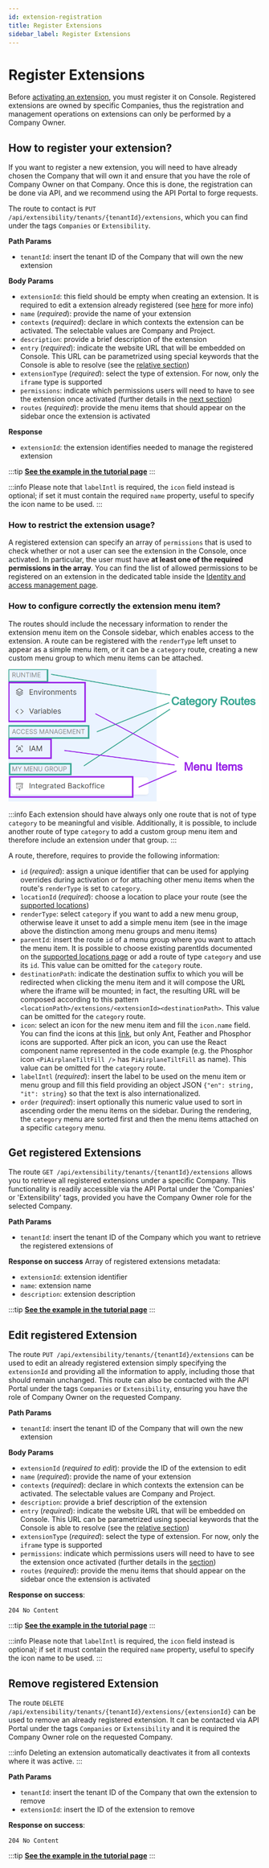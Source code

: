 ```yaml
---
id: extension-registration
title: Register Extensions
sidebar_label: Register Extensions
---
```


# Register Extensions

Before [activating an extension](/console/console-extensibility/activation.md), you must register it on Console. Registered extensions are owned by specific Companies, thus the registration and management operations on extensions can only be performed by a Company Owner.

## How to register your extension?

If you want to register a new extension, you will need to have already chosen the Company that will own it and ensure that you have the role of Company Owner on that Company. Once this is done, the registration can be done via API, and we recommend using the API Portal to forge requests.

The route to contact is `PUT /api/extensibility/tenants/{tenantId}/extensions`, which you can find under the tags `Companies` or `Extensibility`.

**Path Params**
- `tenantId`: insert the tenant ID of the Company that will own the new extension

**Body Params**
- `extensionId`: this field should be empty when creating an extension. It is required to edit a extension already registered (see [here](#edit-registered-extension) for more info)
- `name` (_required_): provide the name of your extension
- `contexts` (_required_): declare in which contexts the extension can be activated. The selectable values are Company and Project.
- `description`: provide a brief description of the extension
- `entry` (_required_): indicate the website URL that will be embedded on Console. This URL can be parametrized using special keywords that the Console is able to resolve (see the [relative section](/console/console-extensibility/locations.md#parametrized-iframe-entry))
- `extensionType` (_required_): select the type of extension. For now, only the `iframe` type is supported
- `permissions`: indicate which permissions users will need to have to see the extension once activated (further details in the [next section](#how-to-restrict-the-extension-usage))
- `routes` (_required_): provide the menu items that should appear on the sidebar once the extension is activated

**Response**
- `extensionId`: the extension identifies needed to manage the registered extension

:::tip
**[See the example in the tutorial page](/console/tutorials/create-extension.md#1-register-backoffice-extension)**
:::

:::info
Please note that `labelIntl` is required, the `icon` field instead is optional; if set it must contain the required `name` property, useful to specify the icon name to be used.
:::

### How to restrict the extension usage?

A registered extension can specify an array of `permissions` that is used to check whether or not a user can see the extension in the Console, once activated. In particular, the user must have **at least one of the required permissions in the array**. You can find the list of allowed permissions to be registered on an extension in the dedicated table inside the [Identity and access management page](/development_suite/identity-and-access-management/console-levels-and-permission-management.md#identity-capabilities-inside-console).

### How to configure correctly the extension menu item?

The routes should include the necessary information to render the extension menu item on the Console sidebar, which enables access to the extension. A route can be registered with the `renderType` left unset to appear as a simple menu item, or it can be a `category` route, creating a new custom menu group to which menu items can be attached.

![menu item and category routes](img/menuItemAndCategory.png)

:::info
Each extension should have always only one route that is not of type `category` to be meaningful and visible. Additionally, it is possible, to include another route of type `category` to add a custom group menu item and therefore include an extension under that group.
:::

A route, therefore, requires to provide the following information:
- `id` (_required_): assign a unique identifier that can be used for applying overrides during activation or for attaching other menu items when the route's `renderType` is set to `category`.
- `locationId` (_required_): choose a location to place your route (see the [supported locations](/console/console-extensibility/locations.md))
- `renderType`: select `category` if you want to add a new menu group, otherwise leave it unset to add a simple menu item (see in the image above the distinction among menu groups and menu items)
- `parentId`: insert the route `id` of a menu group where you want to attach the menu item. It is possible to choose existing parentIds documented on the [supported locations page](/console/console-extensibility/locations.md) or add a route of type `category` and use its `id`. This value can be omitted for the `category` route.
- `destinationPath`: indicate the destination suffix to which you will be redirected when clicking the menu item and it will compose the URL where the iframe will be mounted; in fact, the resulting URL will be composed according to this pattern `<locationPath>/extensions/<extensionId><destinationPath>`. This value can be omitted for the `category` route.
- `icon`: select an icon for the new menu item and fill the `icon.name` field. You can find the icons at this [link](https://react-icons.github.io/react-icons/search/), but only Ant, Feather and Phosphor icons are supported. After pick an icon, you can use the React component name represented in the code example (e.g. the Phosphor icon `<PiAirplaneTiltFill />` has `PiAirplaneTiltFill` as name). This value can be omitted for the `category` route.
- `labelIntl` (_required_): insert the label to be used on the menu item or menu group and fill this field providing an object JSON `{"en": string, "it": string}` so that the text is also internationalized.
- `order` (_required_): insert optionally this numeric value used to sort in ascending order the menu items on the sidebar. During the rendering, the `category` menu are sorted first and then the menu items attached on a specific `category` menu.

## Get registered Extensions

The route `GET /api/extensibility/tenants/{tenantId}/extensions` allows you to retrieve all registered extensions under a specific Company. This functionality is readily accessible via the API Portal under the 'Companies' or 'Extensibility' tags, provided you have the Company Owner role for the selected Company.

**Path Params**
- `tenantId`: insert the tenant ID of the Company which you want to retrieve the registered extensions of

**Response on success**
Array of registered extensions metadata:

- `extensionId`: extension identifier
- `name`: extension name
- `description`: extension description

:::tip
**[See the example in the tutorial page](/console/tutorials/create-extension.md#2-check-that-the-new-extension-is-registered)**
:::

## Edit registered Extension

The route `PUT /api/extensibility/tenants/{tenantId}/extensions` can be used to edit an already registered extension simply specifying the `extensionId` and providing all the information to apply, including those that should remain unchanged. This route can also be contacted with the API Portal under the tags `Companies` or `Extensibility`, ensuring you have the role of Company Owner on the requested Company.

**Path Params**
- `tenantId`: insert the tenant ID of the Company that will own the new extension

**Body Params**
- `extensionId` (_required to edit_): provide the ID of the extension to edit 
- `name` (_required_): provide the name of your extension
- `contexts` (_required_): declare in which contexts the extension can be activated. The selectable values are Company and Project.
- `description`: provide a brief description of the extension
- `entry` (_required_): indicate the website URL that will be embedded on Console. This URL can be parametrized using special keywords that the Console is able to resolve (see the [relative section](/console/console-extensibility/locations.md#parametrized-iframe-entry))
- `extensionType` (_required_): select the type of extension. For now, only the `iframe` type is supported
- `permissions`: indicate which permissions users will need to have to see the extension once activated (further details in the [section](#how-to-restrict-the-extension-usage))
- `routes` (_required_): provide the menu items that should appear on the sidebar once the extension is activated

**Response on success**: 
```
204 No Content
```

:::tip
**[See the example in the tutorial page](/console/tutorials/create-extension.md#edit-the-registered-extension)**
:::

:::info
Please note that `labelIntl` is required, the `icon` field instead is optional; if set it must contain the required `name` property, useful to specify the icon name to be used.
:::

## Remove registered Extension

The route `DELETE /api/extensibility/tenants/{tenantId}/extensions/{extensionId}` can be used to remove an already registered extension. It can be contacted via API Portal under the tags `Companies` or `Extensibility` and it is required the Company Owner role on the requested Company.

:::info
Deleting an extension automatically deactivates it from all contexts where it was active.
:::

**Path Params**
- `tenantId`: insert the tenant ID of the Company that own the extension to remove
- `extensionId`: insert the ID of the extension to remove

**Response on success**: 
```
204 No Content
```

:::tip
**[See the example in the tutorial page](/console/tutorials/create-extension.md#6-remove-definitely-the-backoffice-extension)**
:::